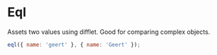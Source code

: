 # Eql

Assets two values using difflet. Good for comparing complex objects.

```js
eql({ name: 'geert' }, { name: 'Geert' });
```
